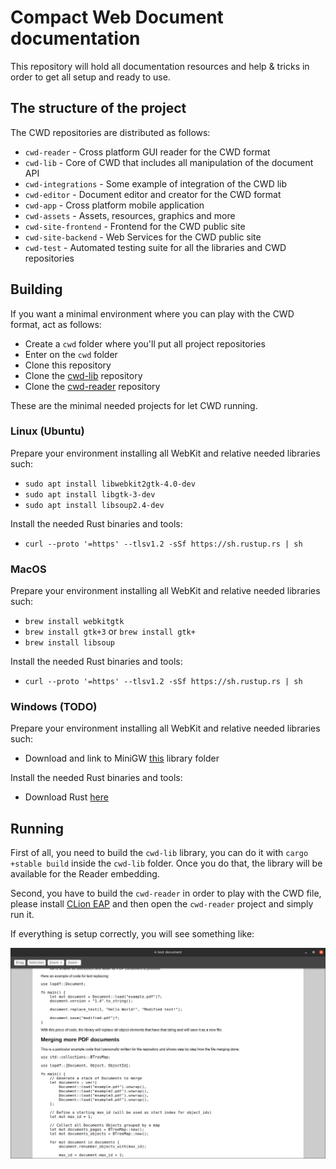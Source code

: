 # Compact Web Document documentation

This repository will hold all documentation resources and help & tricks in order to get all setup and ready to use.

## The structure of the project

The CWD repositories are distributed as follows:

- `cwd-reader` - Cross platform GUI reader for the CWD format
- `cwd-lib` - Core of CWD that includes all manipulation of the document API
- `cwd-integrations` - Some example of integration of the CWD lib
- `cwd-editor` - Document editor and creator for the CWD format
- `cwd-app` - Cross platform mobile application
- `cwd-assets` - Assets, resources, graphics and more
- `cwd-site-frontend` - Frontend for the CWD public site
- `cwd-site-backend` - Web Services for the CWD public site
- `cwd-test` - Automated testing suite for all the libraries and CWD repositories

## Building

If you want a minimal environment where you can play with the CWD format, act as follows:

- Create a `cwd` folder where you'll put all project repositories
- Enter on the `cwd` folder
- Clone this repository
- Clone the [cwd-lib](https://github.com/compact-web-document/cwd-lib) repository
- Clone the [cwd-reader](https://github.com/compact-web-document/cwd-reader) repository

These are the minimal needed projects for let CWD running.

### Linux (Ubuntu)

Prepare your environment installing all WebKit and relative needed libraries such:

- `sudo apt install libwebkit2gtk-4.0-dev`
- `sudo apt install libgtk-3-dev`
- `sudo apt install libsoup2.4-dev`

Install the needed Rust binaries and tools:

- `curl --proto '=https' --tlsv1.2 -sSf https://sh.rustup.rs | sh`

### MacOS

Prepare your environment installing all WebKit and relative needed libraries such:

- `brew install webkitgtk`
- `brew install gtk+3` or `brew install gtk+`
- `brew install libsoup`

Install the needed Rust binaries and tools:

- `curl --proto '=https' --tlsv1.2 -sSf https://sh.rustup.rs | sh`

### Windows (TODO)

Prepare your environment installing all WebKit and relative needed libraries such:

- Download and link to MiniGW [this](https://github.com/webview/webview/tree/master/dll/x64) library folder

Install the needed Rust binaries and tools:

- Download Rust [here](https://win.rustup.rs/x86_64)

## Running

First of all, you need to build the `cwd-lib` library, you can do it with `cargo +stable build` inside the `cwd-lib` folder. Once you do that, the library will be available for the Reader embedding.

Second, you have to build the `cwd-reader` in order to play with the CWD file, please install [CLion EAP](https://www.jetbrains.com/clion/nextversion/) and then open the `cwd-reader` project and simply run it.

If everything is setup correctly, you will see something like:

![CWD Reader](assets/screenshot.png)